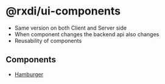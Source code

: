 # @rxdi/ui-components


* Same version on both Client and Server side
* When component changes the backend api also changes
* Reusability of components

## Components

* [Hamburger](/src/hamburger/README.md)